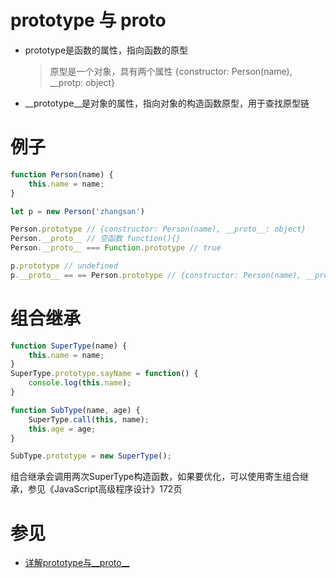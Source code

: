 # prototype 与 __proto__
- prototype是函数的属性，指向函数的原型
    > 原型是一个对象，具有两个属性 {constructor: Person(name), __protp: object}
- __prototype__是对象的属性，指向对象的构造函数原型，用于查找原型链

# 例子
```javascript
function Person(name) {
    this.name = name;
}

let p = new Person('zhangsan')

Person.prototype // {constructor: Person(name), __proto__: object}
Person.__proto__ // 空函数 function(){}
Person.__proto__ === Function.prototype // true

p.prototype // undefined
p.__proto__ == == Person.prototype // {constructor: Person(name), __proto__: object}
```


# 组合继承
```javascript
function SuperType(name) {
    this.name = name;
}
SuperType.prototype.sayName = function() {
    console.log(this.name);
}

function SubType(name, age) {
    SuperType.call(this, name);
    this.age = age;
}

SubType.prototype = new SuperType();
```
组合继承会调用两次SuperType构造函数，如果要优化，可以使用寄生组合继承，参见《JavaScript高级程序设计》172页

# 参见
- [详解prototype与__proto__](https://louiszhai.github.io/2015/12/17/prototype/)